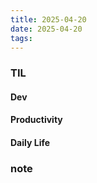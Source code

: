 ```yaml
---
title: 2025-04-20
date: 2025-04-20
tags:
---
```



### TIL
#### Dev


#### Productivity


#### Daily Life




### note

